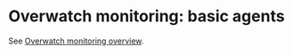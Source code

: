 Overwatch monitoring: basic agents
==================================

See [Overwatch monitoring overview](https://github.com/leadhub-code/overwatch-monitoring/blob/master/README.md).
